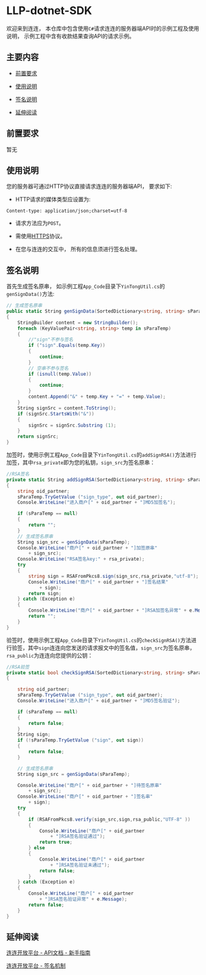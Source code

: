 # LLP-dotnet-SDK

欢迎来到连连， 本仓库中包含使用```C#```请求连连的服务器端API时的示例工程及使用说明， 示例工程中含有收款结果查询API的请求示例。

## 主要内容

* [前置要求](#前置要求)

* [使用说明](#使用说明)

* [签名说明](#签名说明)

* [延伸阅读](#延伸阅读)


## 前置要求

暂无

## 使用说明

您的服务器可通过HTTP协议直接请求连连的服务器端API， 要求如下:

* HTTP请求的媒体类型应设置为:

```text
Content-type: application/json;charset=utf-8
```

* 请求方法应为```POST```。

* 需使用[HTTPS](https://baike.baidu.com/item/https/285356?fr=aladdin)协议。

* 在您与连连的交互中， 所有的信息须进行签名处理。

## 签名说明

首先生成签名原串， 如示例工程```App_Code```目录下```YinTongUtil.cs```的```genSignData()```方法:

```cs
// 生成签名原串
public static String genSignData(SortedDictionary<string, string> sParaTemp)
{
	StringBuilder content = new StringBuilder();
	foreach (KeyValuePair<string, string> temp in sParaTemp)
	{
		//"sign"不参与签名
		if ("sign".Equals(temp.Key))
		{
			continue;
		}
		// 空串不参与签名
		if (isnull(temp.Value))
		{
			continue;
		}
		content.Append("&" + temp.Key + "=" + temp.Value);
	}
	String signSrc = content.ToString();
	if (signSrc.StartsWith("&"))
	{
		signSrc = signSrc.Substring (1);
	}
	return signSrc;
}
```


加签时，使用示例工程```App_Code```目录下```YinTongUtil.cs```的```addSignRSA()```方法进行加签，其中```rsa_private```即为您的私钥，```sign_src```为签名原串：

```cs
//RSA签名
private static String addSignRSA(SortedDictionary<string, string> sParaTemp, String rsa_private)
{
	string oid_partner;
	sParaTemp.TryGetValue ("sign_type", out oid_partner);
	Console.WriteLine("进入商户[" + oid_partner + "]MD5加签名");

	if (sParaTemp == null)
	{
		return "";
	}
	// 生成签名原串
	String sign_src = genSignData(sParaTemp);
	Console.WriteLine("商户[" + oid_partner + "]加签原串"
		+ sign_src);
	Console.WriteLine("RSA签名key:" + rsa_private);
	try
	{
		string sign = RSAFromPkcs8.sign(sign_src,rsa_private,"utf-8");
		Console.WriteLine("商户[" + oid_partner + "]签名结果"
			+ sign);
		return sign;
	} catch (Exception e)
	{
		Console.WriteLine("商户[" + oid_partner + "]RSA加签名异常" + e.Message);
		return "";
	}
}
```

验签时，使用示例工程```App_Code```目录下```YinTongUtil.cs```的```checkSignRSA()```方法进行验签，其中```sign```连连向您发送的请求报文中的签名值，```sign_src```为签名原串， ```rsa_public```为连连向您提供的公钥：

```cs
//RSA验签
private static bool checkSignRSA(SortedDictionary<string, string> sParaTemp, String rsa_public)
{

	string oid_partner;
	sParaTemp.TryGetValue ("sign_type", out oid_partner);
	Console.WriteLine("进入商户[" + oid_partner + "]MD5签名验证");

	if (sParaTemp == null)
	{
		return false;
	}
	String sign;
	if (!sParaTemp.TryGetValue ("sign", out sign))   
	{
		return false;
	}

	// 生成签名原串
	String sign_src = genSignData(sParaTemp);

	Console.WriteLine("商户[" + oid_partner + "]待签名原串"
		+ sign_src);
	Console.WriteLine("商户[" + oid_partner + "]签名串"
		+ sign);
	try
	{
		if (RSAFromPkcs8.verify(sign_src,sign,rsa_public,"UTF-8" ))
		{
			Console.WriteLine("商户[" + oid_partner
				+ "]RSA签名验证通过");
			return true;
		} else
		{
			Console.WriteLine("商户[" + oid_partner
				+ "]RSA签名验证未通过");
			return false;
		}
	} catch (Exception e)
	{
		Console.WriteLine("商户[" + oid_partner
			+ "]RSA签名验证异常" + e.Message);
		return false;
	}
}
```

## 延伸阅读

[连连开放平台 - API文档 - 新手指南](https://open.lianlianpay-inc.com/apis/get-started)

[连连开放平台 - 签名机制](https://open.lianlianpay-inc.com/docs/development/signature-overview)